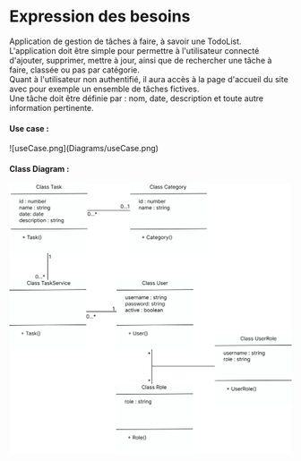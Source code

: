 <h1>Expression des besoins</h1>
<p>Application de gestion de tâches à faire, à savoir une TodoList.<br>
L'application doit être simple pour permettre à l'utilisateur connecté
d'ajouter, supprimer, mettre à jour, ainsi que de rechercher une tâche à faire,
classée ou pas par catégorie.<br>
Quant à l'utilisateur non authentifié, il aura accès à la page d'accueil du site
avec pour exemple un ensemble de tâches fictives.<br>
Une tâche doit être définie par : nom, date, description et toute autre information
pertinente.</p>

<h4>Use case : </h4> 
![useCase.png](Diagrams/useCase.png)

<h4> Class Diagram : </h4>

![img.png](Diagrams/img.png)



